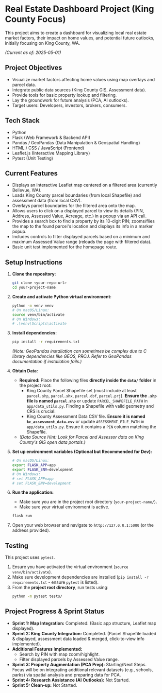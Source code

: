 # Real Estate Dashboard Project (King County Focus)

This project aims to create a dashboard for visualizing local real estate market factors, their impact on home values, and potential future outlooks, initially focusing on King County, WA.

*(Current as of: 2025-05-01)*

## Project Objectives

* Visualize market factors affecting home values using map overlays and parcel data.
* Integrate public data sources (King County GIS, Assessment data).
* Provide tools for basic property lookup and filtering.
* Lay the groundwork for future analysis (PCA, AI outlooks).
* Target users: Developers, investors, brokers, consumers.

## Tech Stack

* Python
* Flask (Web Framework & Backend API)
* Pandas / GeoPandas (Data Manipulation & Geospatial Handling)
* HTML / CSS / JavaScript (Frontend)
* Leaflet.js (Interactive Mapping Library)
* Pytest (Unit Testing)

## Current Features

* Displays an interactive Leaflet map centered on a filtered area (currently Bellevue, WA).
* Loads King County parcel boundaries (from local Shapefile) and assessment data (from local CSV).
* Overlays parcel boundaries for the filtered area onto the map.
* Allows users to click on a displayed parcel to view its details (PIN, Address, Assessed Value, Acreage, etc.) in a popup via an API call.
* Provides a search box to find a property by its 10-digit PIN; zooms/flies the map to the found parcel's location and displays its info in a marker popup.
* Includes controls to filter displayed parcels based on a minimum and maximum Assessed Value range (reloads the page with filtered data).
* Basic unit test implemented for the homepage route.

## Setup Instructions

1.  **Clone the repository:**
    ```bash
    git clone <your-repo-url>
    cd your-project-name
    ```

2.  **Create and activate Python virtual environment:**
    ```bash
    python -m venv venv
    # On macOS/Linux:
    source venv/bin/activate
    # On Windows:
    # .\venv\Scripts\activate
    ```

3.  **Install dependencies:**
    ```bash
    pip install -r requirements.txt
    ```
    *(Note: GeoPandas installation can sometimes be complex due to C library dependencies like GEOS, PROJ. Refer to GeoPandas documentation if installation fails.)*

4.  **Obtain Data:**
    * **Required:** Place the following files **directly inside the `data/` folder** in the project root:
        * King County Parcel Shapefile set (must include at least `parcel.shp`, `parcel.shx`, `parcel.dbf`, `parcel.prj`). **Ensure the `.shp` file is named `parcel.shp`** or update `PARCEL_SHAPEFILE_PATH` in `app/data_utils.py`. Finding a Shapefile with valid geometry and CRS is crucial.
        * King County Assessment Data CSV file. **Ensure it is named `kc_assessment_data.csv`** or update `ASSESSMENT_FILE_PATH` in `app/data_utils.py`. Ensure it contains a `PIN` column matching the Shapefile.
    * *(Data Source Hint: Look for Parcel and Assessor data on King County's GIS open data portals.)*

5.  **Set up environment variables (Optional but Recommended for Dev):**
    ```bash
    # On macOS/Linux:
    export FLASK_APP=app
    export FLASK_ENV=development
    # On Windows:
    # set FLASK_APP=app
    # set FLASK_ENV=development
    ```

6.  **Run the application:**
    * Make sure you are in the project root directory (`your-project-name/`).
    * Make sure your virtual environment is active.
    ```bash
    flask run
    ```

7.  Open your web browser and navigate to `http://127.0.0.1:5000` (or the address provided).

## Testing

This project uses `pytest`.

1.  Ensure you have activated the virtual environment (`source venv/bin/activate`).
2.  Make sure development dependencies are installed (`pip install -r requirements.txt` - ensure `pytest` is listed).
3.  From the **project root directory**, run tests using:
    ```bash
    python -m pytest tests/
    ```

## Project Progress & Sprint Status

* **Sprint 1: Map Integration:** Completed. (Basic app structure, Leaflet map displayed).
* **Sprint 2: King County Integration:** Completed. (Parcel Shapefile loaded & displayed, assessment data loaded & merged, click-to-view info implemented).
* **Additional Features Implemented:**
    * Search by PIN with map zoom/highlight.
    * Filter displayed parcels by Assessed Value range.
* **Sprint 3: Property Augmentation (PCA Prep):** Starting/Next Steps. Focus will be on integrating additional relevant datasets (e.g., schools, parks) via spatial analysis and preparing data for PCA.
* **Sprint 4: Research Assistance (AI Outlooks):** Not Started.
* **Sprint 5: Clean-up:** Not Started.
